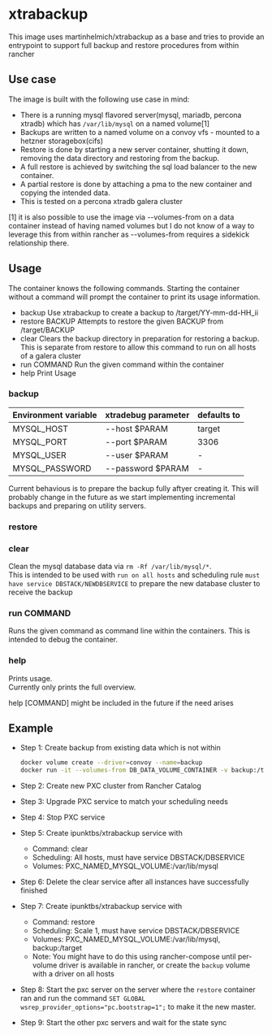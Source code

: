 # xtrabackup
This image uses martinhelmich/xtrabackup as a base and tries to provide an
entrypoint to support full backup and restore procedures from within rancher

## Use case
The image is built with the following use case in mind:

- There is a running mysql flavored server(mysql, mariadb, percona xtradb) which
has `/var/lib/mysql` on a named volume[1]  
- Backups are written to a named volume on a convoy vfs - mounted to a hetzner
storagebox(cifs)  
- Restore is done by starting a new server container, shutting it down, removing
the data directory and restoring from the backup.
- A full restore is achieved by switching the sql load balancer to the new
container.
- A partial restore is done by attaching a pma to the new container and copying
the intended data.
- This is tested on a percona xtradb galera cluster

[1] it is also possible to use the image via --volumes-from on a data container
instead of having named volumes but I do not know of a way to leverage this from
within rancher as --volumes-from requires a sidekick relationship there.

## Usage
The container knows the following commands. Starting the container without a
command will prompt the container to print its usage information.

- backup
  Use xtrabackup to create a backup to /target/YY-mm-dd-HH\_ii
- restore BACKUP
  Attempts to restore the given BACKUP from /target/BACKUP
- clear
  Clears the backup directory in preparation for restoring a backup. This is
  separate from restore to allow this command to run on all hosts of a galera
  cluster
- run COMMAND
  Run the given command within the container
- help
  Print Usage

### backup

| Environment variable | xtradebug parameter | defaults to |
| -------------------- | ------------------- | ----------- |
| MYSQL\_HOST | --host $PARAM | target |
| MYSQL\_PORT | --port $PARAM | 3306 |
| MYSQL\_USER | --user $PARAM | - |
| MYSQL\_PASSWORD | --password $PARAM | - |

Current behavious is to prepare the backup fully aftyer creating it. This will
probably change in the future as we start implementing incremental backups and
preparing on utility servers.

### restore

### clear
Clean the mysql database data via `rm -Rf /var/lib/mysql/*`.  
This is intended to be used with `run on all hosts` and scheduling rule `must
have service DBSTACK/NEWDBSERVICE` to prepare the new database cluster to receive
the backup

### run COMMAND
Runs the given command as command line within the containers. This is intended
to debug the container.

### help
Prints usage.  
Currently only prints the full overview.

help [COMMAND] might be included in the future if the need arises

## Example
- Step 1: Create backup from existing data which is not within  
	
	```sh
	docker volume create --driver=convoy --name=backup
	docker run -it --volumes-from DB_DATA_VOLUME_CONTAINER -v backup:/target --link DB_SERVER_CONTAINER:target -e MYSQL\_PORT=3306 -e MYSQL\_USER=root -e MYSQL_PASSWORD='PASSWORD' ipunktbs/xtrabackup
	```
	
- Step 2: Create new PXC cluster from Rancher Catalog
- Step 3: Upgrade PXC service to match your scheduling needs
- Step 4: Stop PXC service
- Step 5: Create ipunktbs/xtrabackup service with
  - Command: clear
  - Scheduling: All hosts, must have service DBSTACK/DBSERVICE
  - Volumes: PXC\_NAMED\_MYSQL\_VOLUME:/var/lib/mysql
- Step 6: Delete the clear service after all instances have successfully finished
- Step 7: Create ipunktbs/xtrabackup service with
  - Command: restore
  - Scheduling: Scale 1, must have service DBSTACK/DBSERVICE
  - Volumes: PXC\_NAMED\_MYSQL\_VOLUME:/var/lib/mysql, backup:/target
  - Note: You might have to do this using rancher-compose until per-volume driver is available in rancher, or create the `backup` volume with a driver on all hosts
- Step 8: Start the pxc server on the server where the `restore` container ran
  and run the command `SET GLOBAL wsrep_provider_options="pc.bootstrap=1";` to
  make it the new master.
- Step 9: Start the other pxc servers and wait for the state sync
